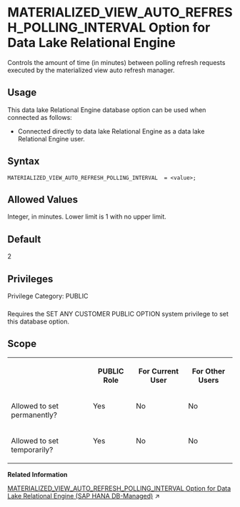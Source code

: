 <!-- loiobeb258e2c5044c44aebc49f3d6318ca2 -->

# MATERIALIZED\_VIEW\_AUTO\_REFRESH\_POLLING\_INTERVAL Option for Data Lake Relational Engine

Controls the amount of time \(in minutes\) between polling refresh requests executed by the materialized view auto refresh manager.



<a name="loiobeb258e2c5044c44aebc49f3d6318ca2__section_nnn_jnr_znb"/>

## Usage

This data lake Relational Engine database option can be used when connected as follows:

-   Connected directly to data lake Relational Engine as a data lake Relational Engine user.



<a name="loiobeb258e2c5044c44aebc49f3d6318ca2__mv_auto_refresh_pooling_syntax1"/>

## Syntax

```
MATERIALIZED_VIEW_AUTO_REFRESH_POLLING_INTERVAL  = <value>;
```



<a name="loiobeb258e2c5044c44aebc49f3d6318ca2__mv_auto_refresh_pooling_values1"/>

## Allowed Values

Integer, in minutes. Lower limit is 1 with no upper limit.



<a name="loiobeb258e2c5044c44aebc49f3d6318ca2__mv_auto_refresh_pooling_default1"/>

## Default

2



<a name="loiobeb258e2c5044c44aebc49f3d6318ca2__mv_auto_refresh_pooling_priv1"/>

## Privileges

Privilege Category: PUBLIC



### 

Requires the SET ANY CUSTOMER PUBLIC OPTION system privilege to set this database option.



<a name="loiobeb258e2c5044c44aebc49f3d6318ca2__mv_auto_refresh_pooling_scope1"/>

## Scope


<table>
<tr>
<th valign="top">

 

</th>
<th valign="top">

PUBLIC Role

</th>
<th valign="top">

For Current User

</th>
<th valign="top">

For Other Users

</th>
</tr>
<tr>
<td valign="top">

Allowed to set permanently?

</td>
<td valign="top">

Yes

</td>
<td valign="top">

No

</td>
<td valign="top">

No

</td>
</tr>
<tr>
<td valign="top">

Allowed to set temporarily?

</td>
<td valign="top">

Yes

</td>
<td valign="top">

No

</td>
<td valign="top">

No

</td>
</tr>
</table>

**Related Information**  


[MATERIALIZED_VIEW_AUTO_REFRESH_POLLING_INTERVAL Option for Data Lake Relational Engine (SAP HANA DB-Managed)](https://help.sap.com/viewer/a898e08b84f21015969fa437e89860c8/2024_3_QRC/en-US/84aa190c7a8f463196bd9755c6146a29.html "Controls the amount of time (in minutes) between polling refresh requests executed by the materialized view auto refresh manager.") :arrow_upper_right:

